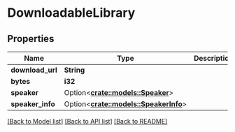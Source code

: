 # DownloadableLibrary

## Properties

| Name             | Type                                                     | Description | Notes |
| ---------------- | -------------------------------------------------------- | ----------- | ----- |
| **download_url** | **String**                                               |             |       |
| **bytes**        | **i32**                                                  |             |       |
| **speaker**      | Option<[**crate::models::Speaker**](Speaker.md)>         |             |       |
| **speaker_info** | Option<[**crate::models::SpeakerInfo**](SpeakerInfo.md)> |             |       |

[[Back to Model list]](../README.md#documentation-for-models)
[[Back to API list]](../README.md#documentation-for-api-endpoints)
[[Back to README]](../README.md)
